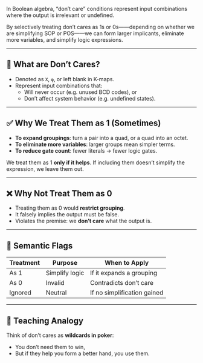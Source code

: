 
In Boolean algebra, “don’t care” conditions represent input combinations where the output is irrelevant or undefined.

By selectively treating don’t cares as 1s or 0s——depending on whether we are simplifying SOP or POS——we can form larger implicants, eliminate more variables, and simplify logic expressions.

---

## 🧠 What are Don’t Cares?

- Denoted as `X`, `φ`, or left blank in K-maps.
- Represent input combinations that:
  - Will never occur (e.g. unused BCD codes), or
  - Don’t affect system behavior (e.g. undefined states).

---

## ✅ Why We Treat Them as 1 (Sometimes)

- **To expand groupings**: turn a pair into a quad, or a quad into an octet.
- **To eliminate more variables**: larger groups mean simpler terms.
- **To reduce gate count**: fewer literals → fewer logic gates.

We treat them as 1 **only if it helps**. If including them doesn’t simplify the expression, we leave them out.

---

## ❌ Why Not Treat Them as 0

- Treating them as 0 would **restrict grouping**.
- It falsely implies the output must be false.
- Violates the premise: we **don’t care** what the output is.

---

## 🧩 Semantic Flags

| Treatment        | Purpose                        | When to Apply              |
|------------------|--------------------------------|----------------------------|
| As 1             | Simplify logic                 | If it expands a grouping   |
| As 0             | Invalid                        | Contradicts don’t care     |
| Ignored          | Neutral                        | If no simplification gained|

---

## 🧪 Teaching Analogy

Think of don’t cares as **wildcards in poker**:

- You don’t need them to win,
- But if they help you form a better hand, you use them.
